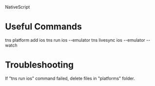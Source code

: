 NativeScript

# Useful Commands
tns platform add ios
tns run ios --emulator
tns livesync ios --emulator --watch

# Troubleshooting
If "tns run ios" command failed, delete files in "platforms" folder.